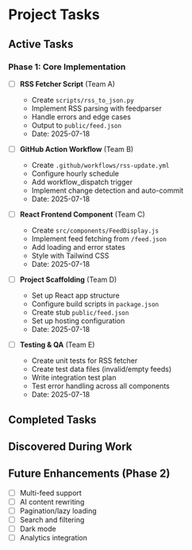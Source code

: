 # Project Tasks

## Active Tasks

### Phase 1: Core Implementation
- [ ] **RSS Fetcher Script** (Team A)
  - Create `scripts/rss_to_json.py`
  - Implement RSS parsing with feedparser
  - Handle errors and edge cases
  - Output to `public/feed.json`
  - Date: 2025-07-18

- [ ] **GitHub Action Workflow** (Team B)
  - Create `.github/workflows/rss-update.yml`
  - Configure hourly schedule
  - Add workflow_dispatch trigger
  - Implement change detection and auto-commit
  - Date: 2025-07-18

- [ ] **React Frontend Component** (Team C)
  - Create `src/components/FeedDisplay.js`
  - Implement feed fetching from `/feed.json`
  - Add loading and error states
  - Style with Tailwind CSS
  - Date: 2025-07-18

- [ ] **Project Scaffolding** (Team D)
  - Set up React app structure
  - Configure build scripts in `package.json`
  - Create stub `public/feed.json`
  - Set up hosting configuration
  - Date: 2025-07-18

- [ ] **Testing & QA** (Team E)
  - Create unit tests for RSS fetcher
  - Create test data files (invalid/empty feeds)
  - Write integration test plan
  - Test error handling across all components
  - Date: 2025-07-18

## Completed Tasks
<!-- Move completed tasks here with completion date -->

## Discovered During Work
<!-- Add any new tasks discovered during implementation -->

## Future Enhancements (Phase 2)
- [ ] Multi-feed support
- [ ] AI content rewriting
- [ ] Pagination/lazy loading
- [ ] Search and filtering
- [ ] Dark mode
- [ ] Analytics integration